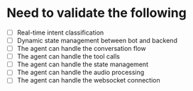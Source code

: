 # Need to validate the following

- [ ] Real-time intent classification
- [ ] Dynamic state management between bot and backend
- [ ] The agent can handle the conversation flow
- [ ] The agent can handle the tool calls
- [ ] The agent can handle the state management
- [ ] The agent can handle the audio processing
- [ ] The agent can handle the websocket connection
